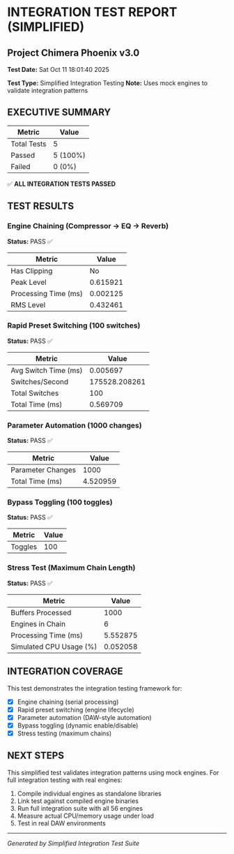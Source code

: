 # INTEGRATION TEST REPORT (SIMPLIFIED)
## Project Chimera Phoenix v3.0

**Test Date:** Sat Oct 11 18:01:40 2025

**Test Type:** Simplified Integration Testing
**Note:** Uses mock engines to validate integration patterns

## EXECUTIVE SUMMARY

| Metric | Value |
|--------|-------|
| Total Tests | 5 |
| Passed | 5 (100%) |
| Failed | 0 (0%) |

✅ **ALL INTEGRATION TESTS PASSED**

## TEST RESULTS

### Engine Chaining (Compressor -> EQ -> Reverb)

**Status:** PASS ✅

| Metric | Value |
|--------|-------|
| Has Clipping | No |
| Peak Level | 0.615921 |
| Processing Time (ms) | 0.002125 |
| RMS Level | 0.432461 |

### Rapid Preset Switching (100 switches)

**Status:** PASS ✅

| Metric | Value |
|--------|-------|
| Avg Switch Time (ms) | 0.005697 |
| Switches/Second | 175528.208261 |
| Total Switches | 100 |
| Total Time (ms) | 0.569709 |

### Parameter Automation (1000 changes)

**Status:** PASS ✅

| Metric | Value |
|--------|-------|
| Parameter Changes | 1000 |
| Total Time (ms) | 4.520959 |

### Bypass Toggling (100 toggles)

**Status:** PASS ✅

| Metric | Value |
|--------|-------|
| Toggles | 100 |

### Stress Test (Maximum Chain Length)

**Status:** PASS ✅

| Metric | Value |
|--------|-------|
| Buffers Processed | 1000 |
| Engines in Chain | 6 |
| Processing Time (ms) | 5.552875 |
| Simulated CPU Usage (%) | 0.052058 |

## INTEGRATION COVERAGE

This test demonstrates the integration testing framework for:

- [x] Engine chaining (serial processing)
- [x] Rapid preset switching (engine lifecycle)
- [x] Parameter automation (DAW-style automation)
- [x] Bypass toggling (dynamic enable/disable)
- [x] Stress testing (maximum chains)

## NEXT STEPS

This simplified test validates integration patterns using mock engines.
For full integration testing with real engines:

1. Compile individual engines as standalone libraries
2. Link test against compiled engine binaries
3. Run full integration suite with all 56 engines
4. Measure actual CPU/memory usage under load
5. Test in real DAW environments

---
*Generated by Simplified Integration Test Suite*
